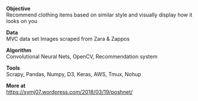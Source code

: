 **Objective**\
Recommend clothing items based on similar style and visually display how it looks on you

**Data**\
MVC data set
Images scraped from Zara & Zappos

**Algorithm**\
Convolutional Neural Nets, OpenCV, Recommendation system

**Tools**\
Scrapy, Pandas, Numpy, D3, Keras, AWS, Tmux, Nohup

**More at**\
https://symj07.wordpress.com/2018/03/19/poshnet/
